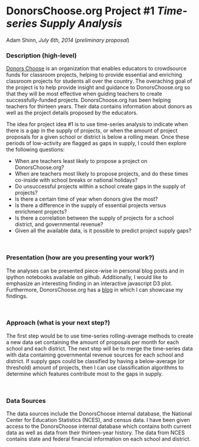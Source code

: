 DonorsChoose.org Project #1 _Time-series Supply Analysis_ 
===========================

Adam Shinn, _July 6th, 2014_ (_preliminary proposal_)

### Description (high-level)

[Donors Choose](http://donorschoose.org) is an organization that enables educators to crowdsource funds for classroom projects, helping to provide essential and enriching classroom projects for students all over the country. The overaching goal of the project is to help provide insight and guidance to DonorsChoose.org so that they will be most effective when guiding teachers to create successfully-funded projects. DonorsChoose.org has been helping teachers for thirteen years. Their data contains information about donors as well as the project details proposed by the educators.

The idea for project idea #1 is to use time-series analysis to indicate when there is a gap in the supply of projects, or when the amount of project proposals for a given school or district is below a rolling mean. Once these periods of low-activity are flagged as gaps in supply, I could then explore the following questions:

- When are teachers least likely to propose a project on DonorsChoose.org?
- When are teachers most likely to propose projects, and do these times co-inside with school breaks or national holidays?
- Do unsuccessful projects within a school create gaps in the supply of projects?
- Is there a certain time of year when donors give the most?
- Is there a difference in the supply of essential projects versus enrichment projects?
- Is there a correlation between the supply of projects for a school district, and governmental revenue?
- Given all the available data, is it possible to predict project supply gaps?

</br>

### Presentation (how are you presenting your work?)

The analyses can be presented piece-wise in personal blog posts and in ipython notebooks available on github. Additionally, I would like to emphasize an interesting finding in an interactive javascript D3 plot. Furthermore, DonorsChoose.org has a [blog](http://data.donorschoose.org/) in which I can showcase my findings.

</br>

### Approach (what is your next step?)

The first step would be to use time-series rolling-average methods to create a new data set containing the amount of proposals per month for each school and each district. The next step will be to merge the time-series data with data containing governmental revenue sources for each school and district. If supply gaps could be classified by having a below-average (or threshold) amount of projects, then I can use classification algorithms to determine which features contribute most to the gaps in supply.

</br>

### Data Sources

The data sources include the DonorsChoose internal database, the National Center for Education Statistics (NCES), and census data. I have been given access to the DonorsChoose internal database which contains both current data as well as data from their thirteen-year history. The data from NCES contains state and federal financial information on each school and district.
